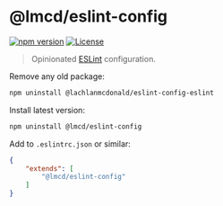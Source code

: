 # @lmcd/eslint-config

[![npm version](https://badge.fury.io/js/%40lachlanmcdonald%2Feslint-config-eslint.svg)](https://badge.fury.io/js/%40lachlanmcdonald%2Feslint-config-eslint)
[![License](https://img.shields.io/npm/l/@lachlanmcdonald/eslint-config-eslint)](https://github.com/lachlanmcdonald/eslint-config-eslint/blob/master/LICENSE)

> Opinionated [ESLint](https://eslint.org/) configuration.

Remove any old package:

```sh
npm uninstall @lachlanmcdonald/eslint-config-eslint
```

Install latest version:

```sh
npm uninstall @lmcd/eslint-config
```

Add to `.eslintrc.json` or similar:

```json
{
    "extends": [
	    "@lmcd/eslint-config"
    ]
}
```
